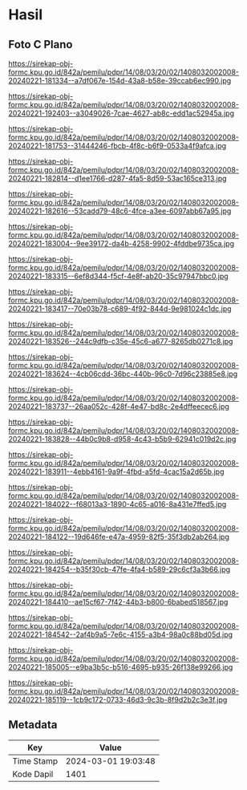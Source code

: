 # Hasil

## Foto C Plano

https://sirekap-obj-formc.kpu.go.id/842a/pemilu/pdpr/14/08/03/20/02/1408032002008-20240221-181334--a7df067e-154d-43a8-b58e-39ccab6ec990.jpg

https://sirekap-obj-formc.kpu.go.id/842a/pemilu/pdpr/14/08/03/20/02/1408032002008-20240221-192403--a3049026-7cae-4627-ab8c-edd1ac52945a.jpg

https://sirekap-obj-formc.kpu.go.id/842a/pemilu/pdpr/14/08/03/20/02/1408032002008-20240221-181753--31444246-fbcb-4f8c-b6f9-0533a4f9afca.jpg

https://sirekap-obj-formc.kpu.go.id/842a/pemilu/pdpr/14/08/03/20/02/1408032002008-20240221-182814--d1ee1766-d287-4fa5-8d59-53ac165ce313.jpg

https://sirekap-obj-formc.kpu.go.id/842a/pemilu/pdpr/14/08/03/20/02/1408032002008-20240221-182616--53cadd79-48c6-4fce-a3ee-6097abb67a95.jpg

https://sirekap-obj-formc.kpu.go.id/842a/pemilu/pdpr/14/08/03/20/02/1408032002008-20240221-183004--9ee39172-da4b-4258-9902-4fddbe9735ca.jpg

https://sirekap-obj-formc.kpu.go.id/842a/pemilu/pdpr/14/08/03/20/02/1408032002008-20240221-183315--6ef8d344-f5cf-4e8f-ab20-35c97947bbc0.jpg

https://sirekap-obj-formc.kpu.go.id/842a/pemilu/pdpr/14/08/03/20/02/1408032002008-20240221-183417--70e03b78-c689-4f92-844d-9e981024c1dc.jpg

https://sirekap-obj-formc.kpu.go.id/842a/pemilu/pdpr/14/08/03/20/02/1408032002008-20240221-183526--244c9dfb-c35e-45c6-a677-8265db0271c8.jpg

https://sirekap-obj-formc.kpu.go.id/842a/pemilu/pdpr/14/08/03/20/02/1408032002008-20240221-183624--4cb06cdd-36bc-440b-96c0-7d96c23885e8.jpg

https://sirekap-obj-formc.kpu.go.id/842a/pemilu/pdpr/14/08/03/20/02/1408032002008-20240221-183737--26aa052c-428f-4e47-bd8c-2e4dffeecec6.jpg

https://sirekap-obj-formc.kpu.go.id/842a/pemilu/pdpr/14/08/03/20/02/1408032002008-20240221-183828--44b0c9b8-d958-4c43-b5b9-62941c019d2c.jpg

https://sirekap-obj-formc.kpu.go.id/842a/pemilu/pdpr/14/08/03/20/02/1408032002008-20240221-183911--4ebb4161-9a9f-4fbd-a5fd-4cac15a2d65b.jpg

https://sirekap-obj-formc.kpu.go.id/842a/pemilu/pdpr/14/08/03/20/02/1408032002008-20240221-184022--f68013a3-1890-4c65-a016-8a431e7ffed5.jpg

https://sirekap-obj-formc.kpu.go.id/842a/pemilu/pdpr/14/08/03/20/02/1408032002008-20240221-184122--19d646fe-e47a-4959-82f5-35f3db2ab264.jpg

https://sirekap-obj-formc.kpu.go.id/842a/pemilu/pdpr/14/08/03/20/02/1408032002008-20240221-184254--b35f30cb-47fe-4fa4-b589-29c6cf3a3b66.jpg

https://sirekap-obj-formc.kpu.go.id/842a/pemilu/pdpr/14/08/03/20/02/1408032002008-20240221-184410--ae15cf67-7f42-44b3-b800-6babed518567.jpg

https://sirekap-obj-formc.kpu.go.id/842a/pemilu/pdpr/14/08/03/20/02/1408032002008-20240221-184542--2af4b9a5-7e6c-4155-a3b4-98a0c88bd05d.jpg

https://sirekap-obj-formc.kpu.go.id/842a/pemilu/pdpr/14/08/03/20/02/1408032002008-20240221-185005--e9ba3b5c-b516-4695-b935-26f138e99266.jpg

https://sirekap-obj-formc.kpu.go.id/842a/pemilu/pdpr/14/08/03/20/02/1408032002008-20240221-185119--1cb9c172-0733-46d3-9c3b-8f9d2b2c3e3f.jpg


## Metadata

| Key        | Value               |
| ---------- | ------------------- |
| Time Stamp | 2024-03-01 19:03:48 |
| Kode Dapil | 1401                |



